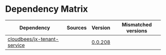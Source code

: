 # Dependency Matrix

Dependency | Sources | Version | Mismatched versions
---------- | ------- | ------- | -------------------
[cloudbees/jx-tenant-service](https://github.com/cloudbees/jx-tenant-service) |  | [0.0.208](https://github.com/cloudbees/jx-tenant-service/releases/tag/v0.0.208) | 
